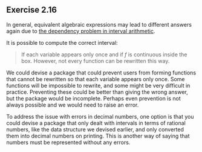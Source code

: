 ## Exercise 2.16

In general, equivalent algebraic expressions may lead to different answers again due to [the dependency problem in interval arithmetic](https://en.wikipedia.org/wiki/Interval_arithmetic#Dependency_problem).

It is possible to compute the correct interval:

> If each variable appears only once and if $f$ is continuous inside the box. However, not every function can be rewritten this way.

We could devise a package that could prevent users from forming functions that cannot be rewritten so that each variable appears only once. Some functions will be impossible to rewrite, and some might be very difficult in practice. Preventing these could be better than giving the wrong answer, but the package would be incomplete. Perhaps even prevention is not always possible and we would need to raise an error.

To address the issue with errors in decimal numbers, one option is that you could devise a package that only dealt with intervals in terms of rational numbers, like the data structure we devised earlier, and only converted them into decimal numbers on printing. This is another way of saying that numbers must be represented without any errors.